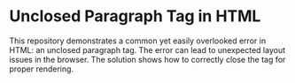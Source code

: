 # Unclosed Paragraph Tag in HTML

This repository demonstrates a common yet easily overlooked error in HTML: an unclosed paragraph tag.  The error can lead to unexpected layout issues in the browser.  The solution shows how to correctly close the tag for proper rendering.
